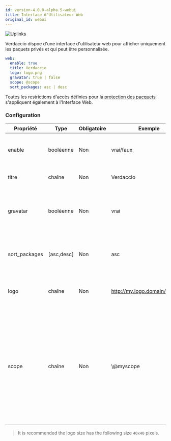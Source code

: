 ```yaml
---
id: version-4.0.0-alpha.5-webui
title: Interface d'Utilisateur Web
original_id: webui
---
```


![Uplinks](https://user-images.githubusercontent.com/558752/52916111-fa4ba980-32db-11e9-8a64-f4e06eb920b3.png)

Verdaccio dispoe d'une interface d'utilisateur web pour afficher uniquement les paquets privés et qui peut être personnalisée.

```yaml
web:
  enable: true
  title: Verdaccio
  logo: logo.png
  gravatar: true | false
  scope: @scope
  sort_packages: asc | desc
```

Toutes les restrictions d'accès définies pour la [protection des pacquets](protect-your-dependencies.md) s'appliquent également à l'Interface Web.

### Configuration

| Propriété     | Type       | Obligatoire | Exemple                        | Soutien    | Description                                                                                                                                                          |
| ------------- | ---------- | ----------- | ------------------------------ | ---------- | -------------------------------------------------------------------------------------------------------------------------------------------------------------------- |
| enable        | booléenne  | Non         | vrai/faux                      | tous       | permettre l’affichage de l’interface web                                                                                                                             |
| titre         | chaîne     | Non         | Verdaccio                      | tous       | Description du titre HTML                                                                                                                                            |
| gravatar      | booléenne  | Non         | vrai                           | `>v4`   | Gravatars will be generated under the hood if this property is enabled                                                                                               |
| sort_packages | [asc,desc] | Non         | asc                            | `>v4`   | By default private packages are sorted by ascending                                                                                                                  |
| logo          | chaîne     | Non         | http://my.logo.domain/logo.png | tous       | a URI where logo is located (header logo)                                                                                                                            |
| scope         | chaîne     | Non         | \\@myscope                   | `>v3.x` | Si vous utilisez ce registre pour un modul spécifique, définissez le dans l'en-tête des instructions de l'interface Web de l'utilisateur (note: escape @ with \\@) |

> It is recommended the logo size has the following size `40x40` pixels.